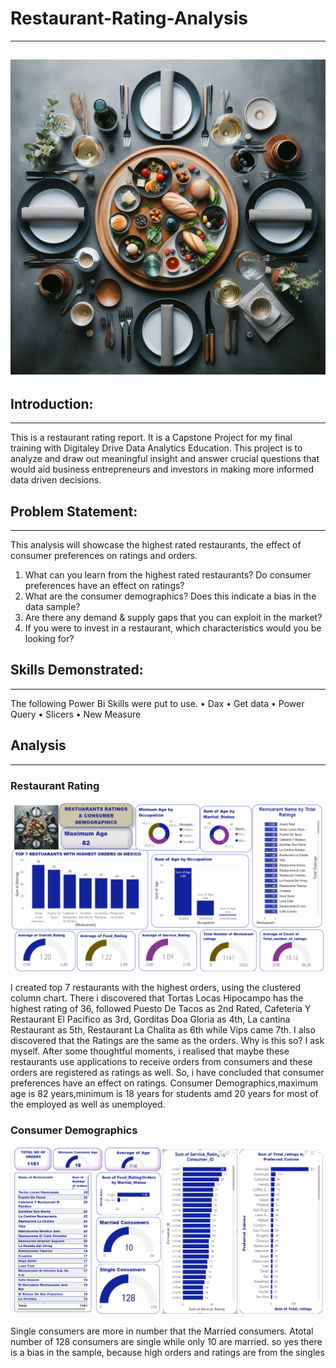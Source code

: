 # Restaurant-Rating-Analysis
---
![](IntroforRestuarantRating.jpeg)
---
## Introduction:
---
This is a restaurant rating report. It is a Capstone Project for my final training with Digitaley Drive Data Analytics Education. This project is to analyze and draw out meaningful insight and answer crucial questions that would aid business entrepreneurs and investors in making more informed data driven decisions.

## Problem Statement:
---
This analysis will showcase the highest rated restaurants, the effect of consumer preferences on ratings and orders.
1.	What can you learn from the highest rated restaurants? Do consumer preferences have an effect on ratings?
2.	What are the consumer demographics? Does this indicate a bias in the data sample?
3.	Are there any demand & supply gaps that you can exploit in the market?
4.	If you were to invest in a restaurant, which characteristics would you be looking for?

## Skills Demonstrated:
---
The following Power Bi Skills were put to use.
•	Dax
•	Get data
•	Power Query
•	Slicers
•	New Measure

## Analysis
---
### Restaurant Rating
![](Restuarantratings.png)

I created top 7 restaurants with the highest orders, using the clustered column chart. There i discovered that Tortas Locas Hipocampo has the highest rating of 36, followed Puesto De Tacos as 2nd Rated, Cafeteria Y Restaurant El Pacifico as 3rd, Gorditas Doa Gloria as 4th, La cantina Restaurant as 5th, Restaurant La Chalita as 6th while Vips came 7th. I also discovered that the Ratings are the same as the orders. Why is this so? I ask myself. After some thoughtful moments, i realised that maybe these restaurants use applications to receive orders from consumers and these orders are registered as ratings as well. So, i have concluded that consumer preferences have an effect on ratings. 
Consumer Demographics,maximum age is 82 years,minimum is 18 years for students amd 20 years for most of the employed as well as unemployed.

### Consumer Demographics
![](Consumerdemographics.png)

Single consumers are more in number that the Married consumers. Atotal number of 128 consumers are single while only 10 are married. so yes there is a bias in the sample, because high orders and ratings are from the singles








